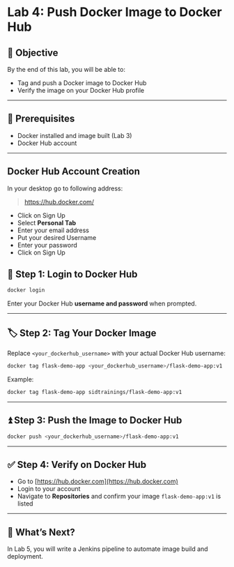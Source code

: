 # Lab 4: Push Docker Image to Docker Hub

## 🧠 Objective
By the end of this lab, you will be able to:
- Tag and push a Docker image to Docker Hub
- Verify the image on your Docker Hub profile

---

## 🔧 Prerequisites
- Docker installed and image built (Lab 3)
- Docker Hub account

---
## Docker Hub Account Creation
In your desktop go to following address:
> https://hub.docker.com/
- Click on Sign Up
- Select **Personal Tab**
- Enter your email address
- Put your desired Username
- Enter your password
- Click on Sign Up

## 👤 Step 1: Login to Docker Hub
```bash
docker login
```
Enter your Docker Hub **username and password** when prompted.

---

## 🏷️ Step 2: Tag Your Docker Image
Replace `<your_dockerhub_username>` with your actual Docker Hub username:
```bash
docker tag flask-demo-app <your_dockerhub_username>/flask-demo-app:v1
```

Example:
```bash
docker tag flask-demo-app sidtrainings/flask-demo-app:v1
```

---

## ⏫ Step 3: Push the Image to Docker Hub
```bash
docker push <your_dockerhub_username>/flask-demo-app:v1
```

---

## ✅ Step 4: Verify on Docker Hub
- Go to [https://hub.docker.com](https://hub.docker.com)
- Login to your account
- Navigate to **Repositories** and confirm your image `flask-demo-app:v1` is listed

---

## 🚀 What’s Next?
In Lab 5, you will write a Jenkins pipeline to automate image build and deployment.
